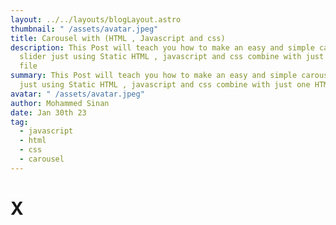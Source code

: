 ```yaml
---
layout: ../../layouts/blogLayout.astro
thumbnail: " /assets/avatar.jpeg"
title: Carousel with (HTML , Javascript and css)
description: This Post will teach you how to make an easy and simple carousel
  slider just using Static HTML , javascript and css combine with just one HTML
  file
summary: This Post will teach you how to make an easy and simple carousel slider
  just using Static HTML , javascript and css combine with just one HTML file
avatar: " /assets/avatar.jpeg"
author: Mohammed Sinan
date: Jan 30th 23
tag:
  - javascript
  - html
  - css
  - carousel
---
```

# X